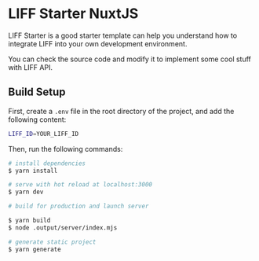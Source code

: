 # LIFF Starter NuxtJS

LIFF Starter is a good starter template can help you understand how to integrate LIFF into your own development environment.

You can check the source code and modify it to implement some cool stuff with LIFF API.

## Build Setup

First, create a `.env` file in the root directory of the project, and add the following content:

```bash
LIFF_ID=YOUR_LIFF_ID
```

Then, run the following commands:

```bash
# install dependencies
$ yarn install

# serve with hot reload at localhost:3000
$ yarn dev

# build for production and launch server

$ yarn build
$ node .output/server/index.mjs

# generate static project
$ yarn generate
```
